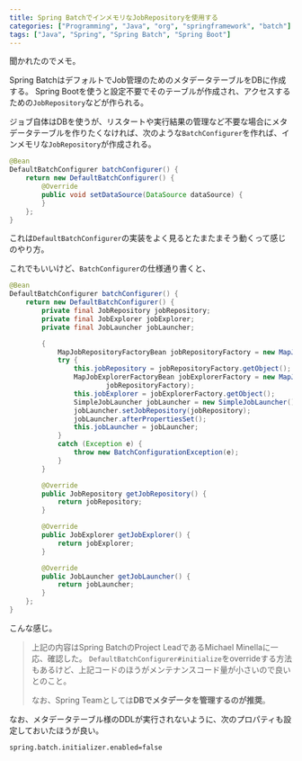 ```yaml
---
title: Spring BatchでインメモリなJobRepositoryを使用する
categories: ["Programming", "Java", "org", "springframework", "batch"]
tags: ["Java", "Spring", "Spring Batch", "Spring Boot"]
---
```


聞かれたのでメモ。

Spring BatchはデフォルトでJob管理のためのメタデータテーブルをDBに作成する。
Spring Bootを使うと設定不要でそのテーブルが作成され、アクセスするための`JobRepository`などが作られる。

ジョブ自体はDBを使うが、リスタートや実行結果の管理など不要な場合にメタデータテーブルを作りたくなければ、次のような`BatchConfigurer`を作れば、インメモリな`JobRepository`が作成される。


```` java
@Bean
DefaultBatchConfigurer batchConfigurer() {
    return new DefaultBatchConfigurer() {
        @Override
        public void setDataSource(DataSource dataSource) {
        }
    };
}
````

これは`DefaultBatchConfigurer`の実装をよく見るとたまたまそう動くって感じのやり方。

これでもいいけど、`BatchConfigurer`の仕様通り書くと、

``` java
@Bean
DefaultBatchConfigurer batchConfigurer() {
    return new DefaultBatchConfigurer() {
        private final JobRepository jobRepository;
        private final JobExplorer jobExplorer;
        private final JobLauncher jobLauncher;

        {
            MapJobRepositoryFactoryBean jobRepositoryFactory = new MapJobRepositoryFactoryBean();
            try {
                this.jobRepository = jobRepositoryFactory.getObject();
                MapJobExplorerFactoryBean jobExplorerFactory = new MapJobExplorerFactoryBean(
                        jobRepositoryFactory);
                this.jobExplorer = jobExplorerFactory.getObject();
                SimpleJobLauncher jobLauncher = new SimpleJobLauncher();
                jobLauncher.setJobRepository(jobRepository);
                jobLauncher.afterPropertiesSet();
                this.jobLauncher = jobLauncher;
            }
            catch (Exception e) {
                throw new BatchConfigurationException(e);
            }
        }

        @Override
        public JobRepository getJobRepository() {
            return jobRepository;
        }

        @Override
        public JobExplorer getJobExplorer() {
            return jobExplorer;
        }

        @Override
        public JobLauncher getJobLauncher() {
            return jobLauncher;
        }
    };
}
```

こんな感じ。

> 上記の内容はSpring BatchのProject LeadであるMichael Minellaに一応、確認した。
> `DefaultBatchConfigurer#initialize`をoverrideする方法もあるけど、上記コードのほうがメンテナンスコード量が小さいので良いとのこと。
>
> なお、Spring Teamとしては**DBでメタデータを管理するのが推奨**。

なお、メタデータテーブル様のDDLが実行されないように、次のプロパティも設定しておいたほうが良い。

``` properties
spring.batch.initializer.enabled=false
```
